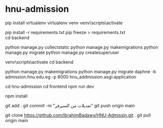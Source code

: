 # hnu-admission

pip install virtualenv
virtualenv venv
venv\scripts\activate

pip install -r requirements.txt
pip freeze > requirements.txt  
cd backend

python manage.py collectstatic
python manage.py makemigrations
python manage.py migrate
python manage.py createsuperuser


venv\scripts\activate cd backend

python manage.py makemigrations
python manage.py migrate
daphne -b admission.hnu.edu.eg -p 8000 hnu_addmission.asgi:application

cd hnu-admission
cd frontend
npm run dev

npm install 



git add .
git commit -m "تعديلات من السيرفر"
git push origin main



git clone https://github.com/IbrahimBadawy/HNU-Admissin.git .
git pull origin main